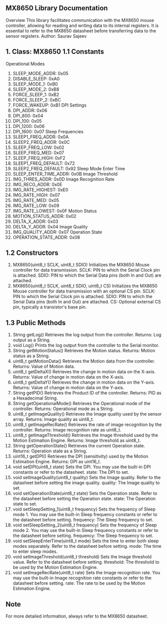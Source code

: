 MX8650 Library Documentation
---------------------------
Overview
This library facilitates communication with the MX8650 mouse controller, allowing for reading and writing data to its internal registers. It is essential to refer to the MX8650 datasheet before transferring data to the sensor registers.
Author: Saurav Sajeev

**1. Class: MX8650** 
1.1 Constants
---------
Operational Modes
1.	SLEEP_MODE_ADDR: 0x05
2.	DISABLE_SLEEP: 0xA0
3.	SLEEP_MODE_1: 0xB0
4.	SLEEP_MODE_2: 0xB8
5.	FORCE_SLEEP_1: 0xB2
6.	FORCE_SLEEP_2: 0xBC
7.	FORCE_WAKEUP: 0xB1
DPI Settings
1.	DPI_ADDR: 0x06
2.	DPI_800: 0x04
3.	DPI_100: 0x05
4.	DPI_1200: 0x06
5.	DPI_1600: 0x07
Sleep Frequencies
1.	SLEEP1_FREQ_ADDR: 0x0A
2.	SLEEP2_FREQ_ADDR: 0x0C
3.	SLEEP_FREQ_LOW: 0x02
4.	SLEEP_FREQ_MED: 0x07
5.	SLEEP_FREQ_HIGH: 0xF2
6.	SLEEP1_FREQ_DEFAULT: 0x72
7.	SLEEP2_FREQ_DEFAULT: 0x92
Sleep Mode Enter Time
1.	SLEEP_ENTER_TIME_ADDR: 0x0B
Image Threshold
1.	IMG_THRES_ADDR: 0x0D
Image Recognition Rate
1.	IMG_RECG_ADDR: 0x0E
2.	IMG_RATE_HIGHEST: 0xE0
3.	IMG_RATE_HIGH: 0x07
4.	IMG_RATE_MED: 0x05
5.	IMG_RATE_LOW: 0x09
6.	IMG_RATE_LOWEST: 0x0F
Motion Status
1.	MOTION_STATUS_ADDR: 0x02
2.	DELTA_X_ADDR: 0x03
3.	DELTA_Y_ADDR: 0x04
Image Quality
1.	IMG_QUALITY_ADDR: 0x07
Operation State
1.	OPERATION_STATE_ADDR: 0x08

1.2 Constructors
----------------
1.	MX8650(uint8_t SCLK, uint8_t SDIO)
Initializes the MX8650 Mouse controller for data transmission.
SCLK: PIN to which the Serial Clock pin is attached.
SDIO: PIN to which the Serial Data pins (both In and Out) are attached.
2.	MX8650(uint8_t SCLK, uint8_t SDIO, uint8_t CS)
Initializes the MX8650 Mouse controller for data transmission with an optional CS pin.
SCLK: PIN to which the Serial Clock pin is attached.
SDIO: PIN to which the Serial Data pins (both In and Out) are attached.
CS: Optional external CS pin, typically a transistor's base pin.

1.3 Public Methods
------------------
1.	String getLog()
Retrieves the log output from the controller.
Returns: Log output as a String.
2.	void Log()
Prints the log output from the controller to the Serial monitor.
3.	String getMotionStatus()
Retrieves the Motion status.
Returns: Motion status as a String.
4.	uint8_t getMotionData()
Retrieves the Motion data from the controller.
Returns: Value of Motion data.
5.	uint8_t getDeltaX()
Retrieves the change in motion data on the X-axis.
Returns: Value of change in motion data on the X-axis.
6.	uint8_t getDeltaY()
Retrieves the change in motion data on the Y-axis.
Returns: Value of change in motion data on the Y-axis.
7.	String getPID()
Retrieves the Product ID of the controller.
Returns: PID as a Hexadecimal String.
8.	String getOperationalMode()
Retrieves the Operational mode of the controller.
Returns: Operational mode as a String.
9.	uint8_t getImageQuality()
Retrieves the Image quality used by the sensor array.
Returns: Image quality as uint8_t.
10.	uint8_t getImageRecRate()
Retrieves the rate of image recognition by the controller.
Returns: Image recognition rate as uint8_t.
11.	uint8_t getImageThreshold()
Retrieves the Image threshold used by the Motion Estimation Engine.
Returns: Image threshold as uint8_t.
12.	String getOperationState()
Retrieves the current Operation state.
Returns: Operation state as a String.
13.	uint16_t getDPI()
Retrieves the DPI (sensitivity) used by the Motion Estimation Engine.
Returns: DPI as uint16_t.
14.	void setDPI(uint8_t state)
Sets the DPI. You may use the built-in DPI constants or refer to the datasheet.
state: The DPI to set.
15.	void setImageQuality(uint8_t quality)
Sets the Image quality. Refer to the datasheet before setting the image quality.
quality: The Image quality to set.
16.	void setOperationState(uint8_t state)
Sets the Operation state. Refer to the datasheet before setting the Operation state.
state: The Operation state to set.
17.	void setSleepSetting_1(uint8_t frequency)
Sets the frequency of Sleep mode 1. You may use the built-in Sleep frequency constants or refer to the datasheet before setting.
frequency: The Sleep frequency to set.
18.	void setSleepSetting_2(uint8_t frequency)
Sets the frequency of Sleep mode 2. You may use the built-in Sleep frequency constants or refer to the datasheet before setting.
frequency: The Sleep frequency to set.
19.	void setSleepEnterTime(uint8_t mode)
Sets the time to enter both sleep modes separately. Refer to the datasheet before setting.
mode: The time to enter sleep modes.
20.	void setImageThreshold(uint8_t threshold)
Sets the Image threshold value. Refer to the datasheet before setting.
threshold: The threshold to be used by the Motion Estimation Engine.
21.	void setImageRecRate(uint8_t rate)
Sets the Image recognition rate. You may use the built-in Image recognition rate constants or refer to the datasheet before setting.
rate: The rate to be used by the Motion Estimation Engine.

Note
----
For more detailed information, always refer to the MX8650 datasheet.

